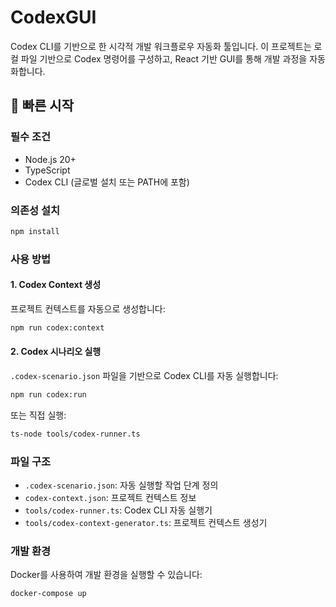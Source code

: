 # CodexGUI

Codex CLI를 기반으로 한 시각적 개발 워크플로우 자동화 툴입니다.
이 프로젝트는 로컬 파일 기반으로 Codex 명령어를 구성하고,
React 기반 GUI를 통해 개발 과정을 자동화합니다.

## 🚀 빠른 시작

### 필수 조건
- Node.js 20+
- TypeScript
- Codex CLI (글로벌 설치 또는 PATH에 포함)

### 의존성 설치
```bash
npm install
```

### 사용 방법

#### 1. Codex Context 생성
프로젝트 컨텍스트를 자동으로 생성합니다:
```bash
npm run codex:context
```

#### 2. Codex 시나리오 실행
`.codex-scenario.json` 파일을 기반으로 Codex CLI를 자동 실행합니다:
```bash
npm run codex:run
```

또는 직접 실행:
```bash
ts-node tools/codex-runner.ts
```

### 파일 구조
- `.codex-scenario.json`: 자동 실행할 작업 단계 정의
- `codex-context.json`: 프로젝트 컨텍스트 정보
- `tools/codex-runner.ts`: Codex CLI 자동 실행기
- `tools/codex-context-generator.ts`: 프로젝트 컨텍스트 생성기

### 개발 환경
Docker를 사용하여 개발 환경을 실행할 수 있습니다:
```bash
docker-compose up
```
